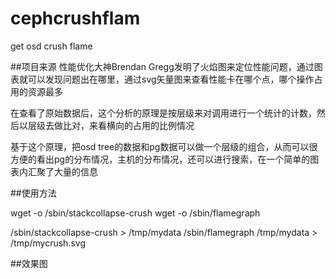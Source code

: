 # cephcrushflam
get osd crush flame

##项目来源
性能优化大神Brendan Gregg发明了火焰图来定位性能问题，通过图表就可以发现问题出在哪里，通过svg矢量图来查看性能卡在哪个点，哪个操作占用的资源最多

在查看了原始数据后，这个分析的原理是按层级来对调用进行一个统计的计数，然后以层级去做比对，来看横向的占用的比例情况

基于这个原理，把osd tree的数据和pg数据可以做一个层级的组合，从而可以很方便的看出pg的分布情况，主机的分布情况，还可以进行搜索，在一个简单的图表内汇聚了大量的信息

##使用方法

wget -o /sbin/stackcollapse-crush 
wget -o /sbin/flamegraph

 /sbin/stackcollapse-crush > /tmp/mydata
/sbin/flamegraph /tmp/mydata > /tmp/mycrush.svg

##效果图



##